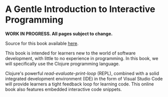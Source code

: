 # A Gentle Introduction to Interactive Programming

**WORK IN PROGRESS. All pages subject to change.**

Source for this book available
[here](https://github.com/skinkade/genint2prog).

This book is intended for learners new to the world of software development,
with little to no experience in programming.
In this book, we will specifically use the Clojure programming language.

Clojure's powerful *read-evaluate-print-loop* (REPL), combined with a solid
integrated development environment (IDE) in the form of Visual Studio Code
will provide learners a tight feedback loop for learning code.
This online book also features embedded interactive code snippets.
